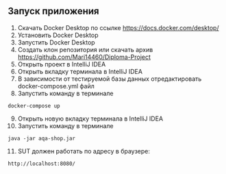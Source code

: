 ## Запуск приложения

1. Скачать Docker Desktop по ссылке https://docs.docker.com/desktop/
2. Установить Docker Desktop
3. Запустить Docker Desktop
4. Создать клон репозитория или скачать архив https://github.com/Mari14460/Diploma-Project
5. Открыть проект в IntelliJ IDEA
6. Открыть вкладку терминала в IntelliJ IDEA
7. В зависимости от тестируемой базы данных отредактировать docker-compose.yml файл
8. Запустить команду в терминале
```
docker-compose up
```
9. Открыть новую вкладку терминала в IntelliJ IDEA
10. Запустить команду в терминале
```
java -jar aqa-shop.jar
```
11. SUT должен работать по адресу в браузере:
```
http://localhost:8080/
```
